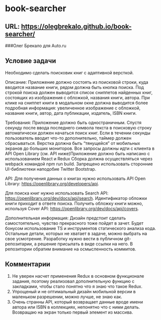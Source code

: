 # book-searcher

## URL: https://olegbrekalo.github.io/book-searcher/
###Олег Брекало для Auto.ru

## Условие задачи

Необходимо сделать поисковик книг с адаптивной версткой.

Описание:
Приложение должно состоять из поисковой строки, куда вводится название книги, рядом должна быть кнопка поиска.
Под строкой поиска должен выводится список сниппетов найденных книг, состоящих из изображения с обложкой, названия книги, автора.
При клике на сниппет книги в модальном окне должна выводится более подробная информация: увеличенное изображение с обложкой, название книги, автор, дата публикации, издатель, ISBN книги.

Требования:
Приложение должно быть одностраничным.
Спустя секунду после ввода последнего символа текста в поисковую строку автоматически должен начаться поиск книг. Если в течении секунды пользователь вводит что-то дополнительно, таймер должен сбрасываться.
Верстка должна быть “тянущейся” от мобильных экранов до больших мониторов.
Все запросы должны идти с клиента в API Open Library (см. API ниже)Приложение должно быть написано с использованием React и Redux
Сборка должна осуществляться через webpack командой npm run build.
Запрещено использовать сторонние UI-библиотеки наподобие Twitter Bootstrap.

API:
Для получения данных о книгах нужно использовать API Open Library: https://openlibrary.org/developers/api.

Для поиска книг нужно использовать Search API: https://openlibrary.org/dev/docs/api/search.
Идентификатор обложки книги приходит в ответе поиска. Получить обложку книги можно, используя Cover API: https://openlibrary.org/dev/docs/api/covers.

Дополнительная информация:
Дизайн предстоит сделать самостоятельно, чувство прекрасного тоже пойдет в зачет. Будет бонусом использование TS и инструментов статического анализа кода. Остальные детали, которых не хватает в задаче, можно выбрать на свое усмотрение.
Разработку нужно вести в публичном git-репозитарии, а решение присылать в виде ссылки на него. В репозитории обратим внимание на осмысленность коммитов.

## Комментарии 
1. Не уверен насчет применения Redux в основном функционале задания, поэтому реализовал дополнительную функцию с закладками, чтобы стало понятно что я знаю что такое Redux.
2. Упрощеный и не оптимальный дизайн мобильной версии в маленьком разрешении, можно лучше, не знаю как.
3. Очень странны API, который возвращает данные вроде имени автора или ISBN в коллекциях, непонятно что с ними делать. Возвращаю на экран только первый элемент из массива.